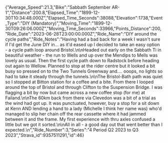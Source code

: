 {"Average_Speed":21.3,"Bike":"Sabbath September AR-1","Distance":200.8,"Elapsed_Time":"1899-12-30T10:34:48.000Z","Elapsed_Time_Seconds":38088,"Elevation":1738,"Event_Type":"DIY (Mandatory)","Moving_Time":"1899-12-30T09:26:06.000Z","Moving_Time_Seconds":33966,"Points_Distance":200,"Ride_Date":"2023-06-28T23:00:00.000Z","Ride_Name":"DIY around the cycle paths","Ride_Notes":"Having had a bad back for a week I wasn't sure if I'd get the June DIY in... as it'd eased up I decided to take an easy option - a cycle path loop around Bristol.\n\nHeaded out early on the Sabbath Ti in beautiful weather - the run to Wells and up over the Mendips to Mells was lovely as usual. Then the first cycle path down to Radstock before heading out again to Wellow. Planned to stop at the rider centre but it looked a bit busy so pressed on to the Two Tunnels Greenway and.... ooops, no lights so had to take it steady through the tunnels.\n\nThe Bristol-Bath path was quiet so I stopped at Bitton station for a coffee and a bite. From there I looped around the top of Bristol and through Clifton to the Suspension Bridge. I was flagging a bit by now but came across a new coffee stop (for me) at Failand.\n\nThe 60km back from there via Clevedon was a bit of a trial as the wind had got up. It was punctuated, however, buy a stop for a sit down at Kenn AND lending a hand to a lady (Michelle I think her name was) who'd managed to slip her chain off the rear cassette where it had jammed between it and the frame. My first experience with thru axles confused a little but we got it sorted.\n\nAll in all - a good day out that went better than I expected.\n","Ride_Number":3,"Series":"4 Period Q2 2023 to Q3 2023","Strava_id":9357511291,"id":46}